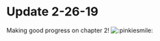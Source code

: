 # Update 2-26-19

Making good progress on chapter 2! ![:pinkiesmile:](../../ponies/emotes/pinkiesmile.png)

